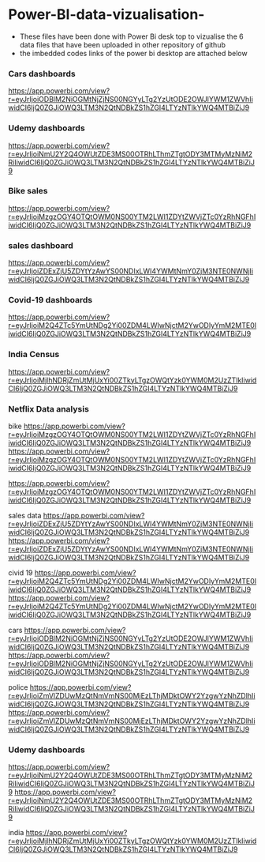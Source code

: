 # Power-BI-data-vizualisation-

* These files have been done with Power Bi desk top to vizualise the 6 data files that have been uploaded in other repository of github
* the imbedded codes links of the power bi desktop are attached below

### Cars dashboards
https://app.powerbi.com/view?r=eyJrIjoiODBlM2NiOGMtNjZjNS00NGYyLTg2YzUtODE2OWJlYWM1ZWVhIiwidCI6IjQ0ZGJiOWQ3LTM3N2QtNDBkZS1hZGI4LTYzNTlkYWQ4MTBiZiJ9

### Udemy dashboards
https://app.powerbi.com/view?r=eyJrIjoiNmU2Y2Q4OWUtZDE3MS00OTRhLThmZTgtODY3MTMyMzNiM2RiIiwidCI6IjQ0ZGJiOWQ3LTM3N2QtNDBkZS1hZGI4LTYzNTlkYWQ4MTBiZiJ9

### Bike sales
https://app.powerbi.com/view?r=eyJrIjoiMzgzOGY4OTQtOWM0NS00YTM2LWI1ZDYtZWVjZTc0YzRhNGFhIiwidCI6IjQ0ZGJiOWQ3LTM3N2QtNDBkZS1hZGI4LTYzNTlkYWQ4MTBiZiJ9

### sales dashboard
https://app.powerbi.com/view?r=eyJrIjoiZDExZjU5ZDYtYzAwYS00NDIxLWI4YWMtNmY0ZjM3NTE0NWNjIiwidCI6IjQ0ZGJiOWQ3LTM3N2QtNDBkZS1hZGI4LTYzNTlkYWQ4MTBiZiJ9

### Covid-19 dashboards
https://app.powerbi.com/view?r=eyJrIjoiM2Q4ZTc5YmUtNDg2Yi00ZDM4LWIwNjctM2YwODIyYmM2MTE0IiwidCI6IjQ0ZGJiOWQ3LTM3N2QtNDBkZS1hZGI4LTYzNTlkYWQ4MTBiZiJ9

### India Census
https://app.powerbi.com/view?r=eyJrIjoiMjlhNDRjZmUtMjUxYi00ZTkyLTgzOWQtYzk0YWM0M2UzZTlkIiwidCI6IjQ0ZGJiOWQ3LTM3N2QtNDBkZS1hZGI4LTYzNTlkYWQ4MTBiZiJ9

### Netflix Data analysis


bike
https://app.powerbi.com/view?r=eyJrIjoiMzgzOGY4OTQtOWM0NS00YTM2LWI1ZDYtZWVjZTc0YzRhNGFhIiwidCI6IjQ0ZGJiOWQ3LTM3N2QtNDBkZS1hZGI4LTYzNTlkYWQ4MTBiZiJ9
https://app.powerbi.com/view?r=eyJrIjoiMzgzOGY4OTQtOWM0NS00YTM2LWI1ZDYtZWVjZTc0YzRhNGFhIiwidCI6IjQ0ZGJiOWQ3LTM3N2QtNDBkZS1hZGI4LTYzNTlkYWQ4MTBiZiJ9

https://app.powerbi.com/view?r=eyJrIjoiMzgzOGY4OTQtOWM0NS00YTM2LWI1ZDYtZWVjZTc0YzRhNGFhIiwidCI6IjQ0ZGJiOWQ3LTM3N2QtNDBkZS1hZGI4LTYzNTlkYWQ4MTBiZiJ9

sales data
https://app.powerbi.com/view?r=eyJrIjoiZDExZjU5ZDYtYzAwYS00NDIxLWI4YWMtNmY0ZjM3NTE0NWNjIiwidCI6IjQ0ZGJiOWQ3LTM3N2QtNDBkZS1hZGI4LTYzNTlkYWQ4MTBiZiJ9
https://app.powerbi.com/view?r=eyJrIjoiZDExZjU5ZDYtYzAwYS00NDIxLWI4YWMtNmY0ZjM3NTE0NWNjIiwidCI6IjQ0ZGJiOWQ3LTM3N2QtNDBkZS1hZGI4LTYzNTlkYWQ4MTBiZiJ9

civid 19
https://app.powerbi.com/view?r=eyJrIjoiM2Q4ZTc5YmUtNDg2Yi00ZDM4LWIwNjctM2YwODIyYmM2MTE0IiwidCI6IjQ0ZGJiOWQ3LTM3N2QtNDBkZS1hZGI4LTYzNTlkYWQ4MTBiZiJ9
https://app.powerbi.com/view?r=eyJrIjoiM2Q4ZTc5YmUtNDg2Yi00ZDM4LWIwNjctM2YwODIyYmM2MTE0IiwidCI6IjQ0ZGJiOWQ3LTM3N2QtNDBkZS1hZGI4LTYzNTlkYWQ4MTBiZiJ9

cars
https://app.powerbi.com/view?r=eyJrIjoiODBlM2NiOGMtNjZjNS00NGYyLTg2YzUtODE2OWJlYWM1ZWVhIiwidCI6IjQ0ZGJiOWQ3LTM3N2QtNDBkZS1hZGI4LTYzNTlkYWQ4MTBiZiJ9
https://app.powerbi.com/view?r=eyJrIjoiODBlM2NiOGMtNjZjNS00NGYyLTg2YzUtODE2OWJlYWM1ZWVhIiwidCI6IjQ0ZGJiOWQ3LTM3N2QtNDBkZS1hZGI4LTYzNTlkYWQ4MTBiZiJ9

police
https://app.powerbi.com/view?r=eyJrIjoiZmVlZDUwMzQtNmVmNS00MjEzLThjMDktOWY2YzgwYzNhZDlhIiwidCI6IjQ0ZGJiOWQ3LTM3N2QtNDBkZS1hZGI4LTYzNTlkYWQ4MTBiZiJ9
https://app.powerbi.com/view?r=eyJrIjoiZmVlZDUwMzQtNmVmNS00MjEzLThjMDktOWY2YzgwYzNhZDlhIiwidCI6IjQ0ZGJiOWQ3LTM3N2QtNDBkZS1hZGI4LTYzNTlkYWQ4MTBiZiJ9

### Udemy dashboards
https://app.powerbi.com/view?r=eyJrIjoiNmU2Y2Q4OWUtZDE3MS00OTRhLThmZTgtODY3MTMyMzNiM2RiIiwidCI6IjQ0ZGJiOWQ3LTM3N2QtNDBkZS1hZGI4LTYzNTlkYWQ4MTBiZiJ9
https://app.powerbi.com/view?r=eyJrIjoiNmU2Y2Q4OWUtZDE3MS00OTRhLThmZTgtODY3MTMyMzNiM2RiIiwidCI6IjQ0ZGJiOWQ3LTM3N2QtNDBkZS1hZGI4LTYzNTlkYWQ4MTBiZiJ9

india
https://app.powerbi.com/view?r=eyJrIjoiMjlhNDRjZmUtMjUxYi00ZTkyLTgzOWQtYzk0YWM0M2UzZTlkIiwidCI6IjQ0ZGJiOWQ3LTM3N2QtNDBkZS1hZGI4LTYzNTlkYWQ4MTBiZiJ9







